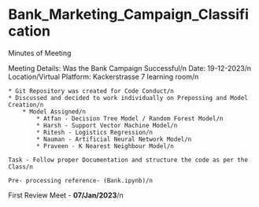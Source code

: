 # Bank_Marketing_Campaign_Classification
Minutes of Meeting

Meeting Details: Was the Bank Campaign Successful/n
Date: 19-12-2023/n
Location/Virtual Platform: Kackerstrasse 7 learning room/n

    * Git Repository was created for Code Conduct/n
    * Discussed and decided to work individually on Prepossing and Model Creation/n
        * Model Assigned/n
            * Atfan - Decision Tree Model / Random Forest Model/n
            * Harsh - Support Vector Machine Model/n
            * Ritesh - Logistics Regression/n
            * Nauman - Artificial Neural Network Model/n
            * Praveen - K Nearest Neighbour Model/n
    
    Task - Follow proper Documentation and structure the code as per the Class/n

    Pre- processing reference- (Bank.ipynb)/n

First Review Meet - **07/Jan/2023**/n